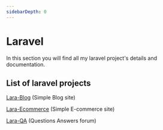 ```yaml
---
sidebarDepth: 0
---
```


# Laravel

In this section you will find all my laravel project's details and documentation.

## List of laravel projects

[Lara-Blog](lara-blog.md) (Simple Blog site)

[Lara-Ecommerce](lara-ecommerce.md) (Simple E-commerce site)

[Lara-QA](lara-qa.md) (Questions Answers forum)
